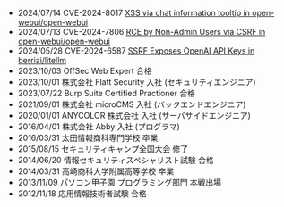 <!-- markdownlint-disable MD041 -->

- 2024/07/14 CVE-2024-8017 [XSS via chat information tooltip in open-webui/open-webui](https://huntr.com/bounties/ef06c7c8-1cb2-42a7-a6e6-17b2e1c744f7)
- 2024/07/13 CVE-2024-7806 [RCE by Non-Admin Users via CSRF in open-webui/open-webui](https://huntr.com/bounties/9350a68d-5f33-4b3d-988b-81e778160ab8)
- 2024/05/28 CVE-2024-6587 [SSRF Exposes OpenAI API Keys in berriai/litellm](https://huntr.com/bounties/4001e1a2-7b7a-4776-a3ae-e6692ec3d997)
- 2023/10/03 OffSec Web Expert 合格
- 2023/10/01 株式会社 Flatt Security 入社 (セキュリティエンジニア)
- 2023/07/22 Burp Suite Certified Practioner 合格
- 2021/09/01 株式会社 microCMS 入社 (バックエンドエンジニア)
- 2020/01/01 ANYCOLOR 株式会社 入社 (サーバサイドエンジニア)
- 2016/04/01 株式会社 Abby 入社 (プログラマ)
- 2016/03/31 太田情報商科専門学校 卒業
- 2015/08/15 セキュリティキャンプ全国大会 修了
- 2014/06/20 情報セキュリティスペシャリスト試験 合格
- 2014/03/31 高崎商科大学附属高等学校 卒業
- 2013/11/09 パソコン甲子園 プログラミング部門 本戦出場
- 2012/11/18 応用情報技術者試験 合格
